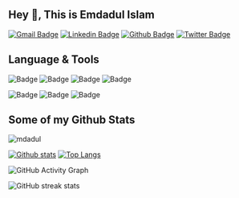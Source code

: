## Hey 👋, This is Emdadul Islam 
[![Gmail Badge](https://img.shields.io/badge/-emdadulislam162@gmail.com-c14438?style=flat&logo=Gmail&logoColor=white&link=mailto:emdadulislam162@gmail.com)](mailto:emdadulislam162@gmail.com) 
[![Linkedin Badge](https://img.shields.io/badge/-emdadulislam-0072b1?style=flat&logo=Linkedin&logoColor=white&link=https://www.linkedin.com/in/emdadulislam/)](https://www.linkedin.com/in/emdadulislam/) [![Github Badge](https://img.shields.io/badge/-mdadul-grey?style=flat&logo=github&logoColor=white&link=https://github.com/mdadul/)](https://www.github.com/mdadul/) [![Twitter Badge](https://img.shields.io/badge/-emdadulislam580-00acee?style=flat&logo=twitter&logoColor=white&link=https://twitter.com/emdadulislam580/)](https://www.twitter.com/emdadulislam580/)
## Language & Tools
![ Badge](https://img.shields.io/badge/C%20Programming%20-%20%20-green%20)
![ Badge](https://img.shields.io/badge/%20%20%20C%2B%2B%20%20%20%20-%20%20%20%20%20%20%20%20%20-success%20%20)
![ Badge](https://img.shields.io/badge/Java%20%20%20%20-%20%20%20%20%20%20%20%20%20%20%20-success%20%20)
![ Badge](https://img.shields.io/badge/Go%20%20%20%20-%20%20%20%20%20%20%20%20%20%20%20-success%20%20)


![ Badge](https://badgen.net/badge/icon/windows?icon=windows&label)
![ Badge](https://badgen.net/badge/icon/github?icon=github&label)
![ Badge](https://badgen.net/badge/icon/git?icon=git&label)
## Some of my Github Stats

<p align=left> <img src=https://komarev.com/ghpvc/?username=mdadul alt=mdadul /> </p>

[![Github stats](https://github-readme-stats.vercel.app/api?username=mdadul&show_icons=true&include_all_commits=true)](https://github.com/mdadul/github-readme-stats)
[![Top Langs](https://github-readme-stats.vercel.app/api/top-langs/?username=mdadul&layout=compact)](https://github.com/mdadul/github-readme-stats)

![GitHub Activity Graph](https://activity-graph.herokuapp.com/graph?username=mdadul)  

![GitHub streak stats](https://github-readme-streak-stats.herokuapp.com/?user=mdadul)  

